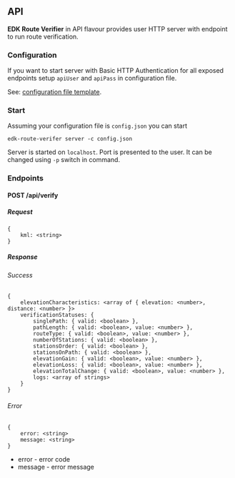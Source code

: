 ## API

**EDK Route Verifier** in API flavour provides user HTTP server with endpoint to run route verification.

### Configuration

If you want to start server with Basic HTTP Authentication for all exposed endpoints setup `apiUser` and `apiPass` in configuration file.

See: [configuration file template](../conf/config.json.template).

### Start

Assuming your configuration file is `config.json` you can start  
```shell script
edk-route-verifer server -c config.json
```

Server is started on `localhost`. Port is presented to the user. It can be changed using `-p` switch in command.

### Endpoints

#### POST /api/verify

##### Request

```
{
    kml: <string>
}
```

##### Response

###### Success
```shell script
{
    elevationCharacteristics: <array of { elevation: <number>, distance: <number> }>
    verificationStatuses: {
        singlePath: { valid: <boolean> },
        pathLength: { valid: <boolean>, value: <number> },
        routeType: { valid: <boolean>, value: <number> },
        numberOfStations: { valid: <boolean> },
        stationsOrder: { valid: <boolean> },
        stationsOnPath: { valid: <boolean> },
        elevationGain: { valid: <boolean>, value: <number> },
        elevationLoss: { valid: <boolean>, value: <number> },
        elevationTotalChange: { valid: <boolean>, value: <number> },
        logs: <array of strings>
    }
}
```

###### Error
```shell script
{
    error: <string>
    message: <string>
}
```
* error - error code
* message - error message
